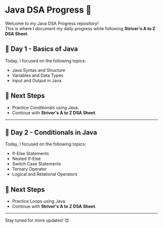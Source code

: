 # Java DSA Progress 🚀

Welcome to my Java DSA Progress repository!  
This is where I document my daily progress while following **Striver's A to Z DSA Sheet**.  

## 📅 Day 1 - Basics of Java
Today, I focused on the following topics:  
- Java Syntax and Structure
- Variables and Data Types
- Input and Output in Java

## 📖 Next Steps
- Practice Conditionals using Java.
- Continue with **Striver's A to Z DSA Sheet**.

---

## 📅 Day 2 - Conditionals in Java
Today, I focused on the following topics:
- If-Else Statements
- Nested If-Else
- Switch Case Statements
- Ternary Operator
- Logical and Relational Operators

## 📖 Next Steps
- Practice Loops using Java.
- Continue with **Striver's A to Z DSA Sheet**.


---

Stay tuned for more updates! 😊
